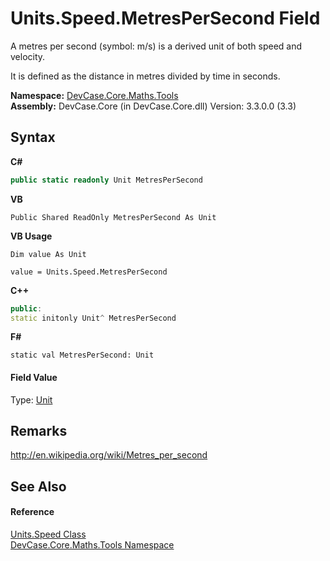 # Units.Speed.MetresPerSecond Field
 

A metres per second (symbol: m/s) is a derived unit of both speed and velocity. 

 It is defined as the distance in metres divided by time in seconds.

**Namespace:**&nbsp;<a href="N_DevCase_Core_Maths_Tools">DevCase.Core.Maths.Tools</a><br />**Assembly:**&nbsp;DevCase.Core (in DevCase.Core.dll) Version: 3.3.0.0 (3.3)

## Syntax

**C#**<br />
``` C#
public static readonly Unit MetresPerSecond
```

**VB**<br />
``` VB
Public Shared ReadOnly MetresPerSecond As Unit
```

**VB Usage**<br />
``` VB Usage
Dim value As Unit

value = Units.Speed.MetresPerSecond

```

**C++**<br />
``` C++
public:
static initonly Unit^ MetresPerSecond
```

**F#**<br />
``` F#
static val MetresPerSecond: Unit
```


#### Field Value
Type: <a href="T_DevCase_Core_Maths_Unit">Unit</a>

## Remarks
<a href="http://en.wikipedia.org/wiki/Metres_per_second" target="_blank">http://en.wikipedia.org/wiki/Metres_per_second</a>

## See Also


#### Reference
<a href="T_DevCase_Core_Maths_Tools_Units_Speed">Units.Speed Class</a><br /><a href="N_DevCase_Core_Maths_Tools">DevCase.Core.Maths.Tools Namespace</a><br />